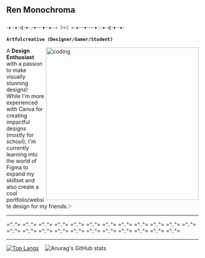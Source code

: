 ## Ren Monochroma

   ⋅•⋅⋅•⋅⊰⋅•⋅.⋅•⋅-⋅•⋅⋅•⋅∙∘☽༓☾∘∙•⋅⋅⋅•⋅⋅-⋅•⋅.⋅•⋅⊰⋅•⋅⋅•⋅
  <br>**`Artfulcreative (Designer/Gamer/Student)`**</br>
  
  <img align="right" alt="coding" width="400" border-radius="500" padding="200" src="https://64.media.tumblr.com/6b9d5fbcc7d6ebe2c3636ed25a550787/f02e19988b551a66-43/s1280x1920/311bc898f00d0bea349351a7a36333f9f659f645.gifv">
<body>
   <p>
        A <b>Design Enthusiast</b> with a passion to make visually stunning designs! 
      <br>While I'm more experienced with Canva for creating impactful designs (mostly for school); I'm currently learning into the world of Figma to expand my skillset and also create a cool portfolio/website design for my friends.✨</br>
   </p>

---

=^..^=   =^..^=   =^..^=    =^..^=    =^..^=    =^..^=    =^..^=    =^..^=   =^..^=   =^..^=    =^..^=    =^..^=    =^..^=    =^..^=    =^..^=   =^..^=   =^..^=    =^..^=    =^..^=   =^..^=   =^..^=    =^..^=    =^..^=   

---
[![Top Langs](https://github-readme-stats.vercel.app/api/top-langs/?username=terence-tarrega&layout=donut&bg_color=00000000)](https://github.com/terence-tarrega/github-readme-stats&bg_color=00000000)  &nbsp;&nbsp;&nbsp;![Anurag's GitHub stats](https://github-readme-stats.vercel.app/api?username=terence-tarrega&show_icons=true&bg_color=00000000)

</body>




